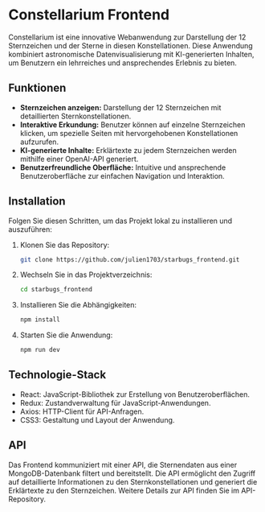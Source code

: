 # Constellarium Frontend

Constellarium ist eine innovative Webanwendung zur Darstellung der 12 Sternzeichen und der Sterne in diesen Konstellationen. Diese Anwendung kombiniert astronomische Datenvisualisierung mit KI-generierten Inhalten, um Benutzern ein lehrreiches und ansprechendes Erlebnis zu bieten.

## Funktionen

- **Sternzeichen anzeigen:** Darstellung der 12 Sternzeichen mit detaillierten Sternkonstellationen.
- **Interaktive Erkundung:** Benutzer können auf einzelne Sternzeichen klicken, um spezielle Seiten mit hervorgehobenen Konstellationen aufzurufen.
- **KI-generierte Inhalte:** Erklärtexte zu jedem Sternzeichen werden mithilfe einer OpenAI-API generiert.
- **Benutzerfreundliche Oberfläche:** Intuitive und ansprechende Benutzeroberfläche zur einfachen Navigation und Interaktion.

## Installation

Folgen Sie diesen Schritten, um das Projekt lokal zu installieren und auszuführen:

1. Klonen Sie das Repository:
   ```bash
   git clone https://github.com/julien1703/starbugs_frontend.git
2. Wechseln Sie in das Projektverzeichnis:
   ```bash
   cd starbugs_frontend
4. Installieren Sie die Abhängigkeiten:
   ```bash
   npm install
6. Starten Sie die Anwendung:
   ```bash
   npm run dev 

## Technologie-Stack
- React: JavaScript-Bibliothek zur Erstellung von Benutzeroberflächen.
- Redux: Zustandverwaltung für JavaScript-Anwendungen.
- Axios: HTTP-Client für API-Anfragen.
- CSS3: Gestaltung und Layout der Anwendung.

## API
Das Frontend kommuniziert mit einer API, die Sternendaten aus einer MongoDB-Datenbank filtert und bereitstellt. Die API ermöglicht den Zugriff auf detaillierte Informationen zu den Sternkonstellationen und generiert die Erklärtexte zu den Sternzeichen. Weitere Details zur API finden Sie im API-Repository.

